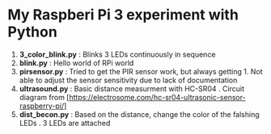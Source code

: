 # My Raspberi Pi 3 experiment with Python



1. **3_color_blink.py** : Blinks 3 LEDs continuously in sequence
2. **blink.py** : Hello world of RPi world
3. **pirsensor.py** : Tried to get the PIR sensor work, but always getting 1. Not able to adjust the sensor sensitivity due to lack of documentation
4. **ultrasound.py** : Basic distance measurment with HC-SR04 . Circuit diagram from [https://electrosome.com/hc-sr04-ultrasonic-sensor-raspberry-pi/]
5. **dist_becon.py** : Based on the distance,  change the color of the falshing LEDs . 3 LEDs are attached 
 


